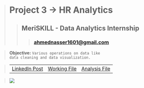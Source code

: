 > # **Project 3 -> HR Analytics**
>> ## **MeriSKILL - Data Analytics Internship**
>>> ### **ahmednasser1601@gmail.com**

> **Objective:** <code>Various operations on data like data cleaning and data visualization.</code>

> <table align="center"><tr><td><a href="">LinkedIn Post</a></td><td><a href="HR-Analytics.pbit">Working File</a></td><td><a href="HR-Analytics.pdf">Analysis File</a></td></tr></table>

> <img src="Visualization.jpg"/>

